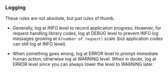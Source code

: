 ### Logging

These rules are not absolute, but just rules of thumb.

* Generally, log at INFO level to record application progress.  However,
  for request handling library codes, log at DEBUG level to prevent INFO
  log messages growing at `O(number of request)` scale (but application
  codes can still log at INFO level).

* When something goes wrong, log at ERROR level to prompt immediate
  human action; otherwise log at WARNING level.  When in doubt, log at
  ERROR level since you can always lower the level to WARNING later.
